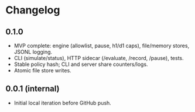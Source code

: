 # Changelog

## 0.1.0
- MVP complete: engine (allowlist, pause, h1/d1 caps), file/memory stores, JSONL logging.
- CLI (simulate/status), HTTP sidecar (/evaluate, /record, /pause), tests.
- Stable policy hash; CLI and server share counters/logs.
- Atomic file store writes.

## 0.0.1 (internal)
- Initial local iteration before GitHub push.
